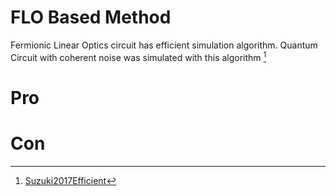 # FLO Based Method

Fermionic Linear Optics circuit has efficient simulation algorithm. Quantum Circuit with coherent noise was simulated with this algorithm [^Suzuki2017] 


# Pro


# Con



[^Suzuki2017]: [Suzuki2017Efficient](@cite)